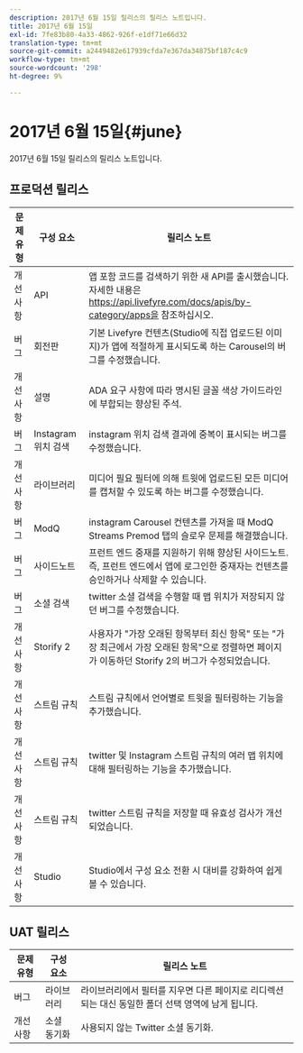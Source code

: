 ```yaml
---
description: 2017년 6월 15일 릴리스의 릴리스 노트입니다.
title: 2017년 6월 15일
exl-id: 7fe83b80-4a33-4862-926f-e1df71e66d32
translation-type: tm+mt
source-git-commit: a2449482e617939cfda7e367da34875bf187c4c9
workflow-type: tm+mt
source-wordcount: '298'
ht-degree: 9%

---
```


# 2017년 6월 15일{#june}

2017년 6월 15일 릴리스의 릴리스 노트입니다.

## 프로덕션 릴리스

| **문제 유형** | **구성 요소** | **릴리스 노트** |
|---|---|---|
| 개선 사항 | API | 앱 포함 코드를 검색하기 위한 새 API를 출시했습니다. 자세한 내용은 https://api.livefyre.com/docs/apis/by-category/apps을 참조하십시오. |
| 버그 | 회전판 | 기본 Livefyre 컨텐츠(Studio에 직접 업로드된 이미지)가 앱에 적절하게 표시되도록 하는 Carousel의 버그를 수정했습니다. |
| 개선 사항 | 설명 | ADA 요구 사항에 따라 명시된 글꼴 색상 가이드라인에 부합되는 향상된 주석. |
| 버그 | Instagram 위치 검색 | instagram 위치 검색 결과에 중복이 표시되는 버그를 수정했습니다. |
| 개선 사항 | 라이브러리 | 미디어 필요 필터에 의해 트윗에 업로드된 모든 미디어를 캡처할 수 있도록 하는 버그를 수정했습니다. |
| 버그 | ModQ | instagram Carousel 컨텐츠를 가져올 때 ModQ Streams Premod 탭의 슬로우 문제를 해결했습니다. |
| 버그 | 사이드노트 | 프런트 엔드 중재를 지원하기 위해 향상된 사이드노트. 즉, 프런트 엔드에서 앱에 로그인한 중재자는 컨텐츠를 승인하거나 삭제할 수 있습니다. |
| 버그 | 소셜 검색 | twitter 소셜 검색을 수행할 때 맵 위치가 저장되지 않던 버그를 수정했습니다. |
| 개선 사항 | Storify 2 | 사용자가 &quot;가장 오래된 항목부터 최신 항목&quot; 또는 &quot;가장 최근에서 가장 오래된 항목&quot;으로 정렬하면 페이지가 이동하던 Storify 2의 버그가 수정되었습니다. |
| 개선 사항 | 스트림 규칙 | 스트림 규칙에서 언어별로 트윗을 필터링하는 기능을 추가했습니다. |
| 개선 사항 | 스트림 규칙 | twitter 및 Instagram 스트림 규칙의 여러 맵 위치에 대해 필터링하는 기능을 추가했습니다. |
| 개선 사항 | 스트림 규칙 | twitter 스트림 규칙을 저장할 때 유효성 검사가 개선되었습니다. |
| 개선 사항 | Studio | Studio에서 구성 요소 전환 시 대비를 강화하여 쉽게 볼 수 있습니다. |

## UAT 릴리스

| **문제 유형** | **구성 요소** | **릴리스 노트** |
|---|---|---|
| 버그 | 라이브러리 | 라이브러리에서 필터를 지우면 다른 페이지로 리디렉션되는 대신 동일한 폴더 선택 영역에 남게 됩니다. |
| 개선 사항 | 소셜 동기화 | 사용되지 않는 Twitter 소셜 동기화. |
